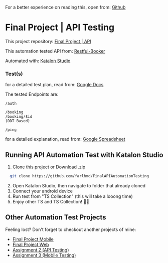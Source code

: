 For a better experience on reading this, open from: [Github](https://github.com/farlhmd/FinalAPIAutomationTest)

# Final Project | API Testing
This project repository: [Final Project | API](https://github.com/farlhmd/FinalAPIAutomationTesting)

This automation tested API from: [Restful-Booker](https://restful-booker.herokuapp.com)

Automated with: [Katalon Studio](https://katalon.com)

### Test(s)
for a detailed test plan, read from: [Google Docs](https://docs.google.com/document/d/1FjrUIwyrlqxe95LrNtYA2WnOKB1ubj60/edit?usp=sharing&ouid=118019274039622151168&rtpof=true&sd=true)

The tested Endpoints are:
```
/auth
```
```	
/booking	
/booking/$id
(DDT Based)
```
```
/ping
```

for a detailed explanation, read from: [Google Spreadsheet](https://docs.google.com/spreadsheets/d/1tyS4jsIxUrR24eqBvxyUpedxxl1WwY_G/edit?usp=sharing&ouid=118019274039622151168&rtpof=true&sd=true)




## Running API Automation Test with Katalon Studio


1. Clone this project or Download .zip
```bash
  git clone https://github.com/farlhmd/FinalAPIAutomationTesting
```
2. Open Katalon Studio, then navigate to folder that already cloned
3. Connect your android device
4. Run test from "TS Collection" (this will take a looong time)
5. Enjoy other TS and TS Collection! 💪😌


## Other Automation Test Projects
Feeling lost? Don't forget to checkout another projects of mine:

- [Final Project Mobile](https://github.com/farlhmd/FinalMobileAutomationTesting)
- [Final Project Web](https://github.com/farlhmd/FinalWebAutomationTesting)
- [Assignment 2 (API Testing)](https://github.com/farlhmd/Assignment2APIAutomationTesting)
- [Assignment 3 (Mobile Testing)](https://github.com/farlhmd/Assignment3MobileAutomationTesting)

